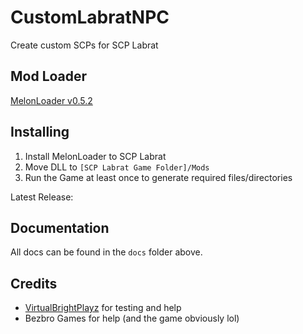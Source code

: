 # CustomLabratNPC

Create custom SCPs for SCP Labrat

## Mod Loader

[MelonLoader v0.5.2](https://github.com/LavaGang/MelonLoader/releases/tag/v0.5.2)

## Installing

1) Install MelonLoader to SCP Labrat
2) Move DLL to `[SCP Labrat Game Folder]/Mods`
3) Run the Game at least once to generate required files/directories

Latest Release: 

## Documentation

All docs can be found in the `docs` folder above.
  
## Credits

+ [VirtualBrightPlayz](https://github.com/VirtualBrightPlayz) for testing and help
+ Bezbro Games for help (and the game obviously lol)